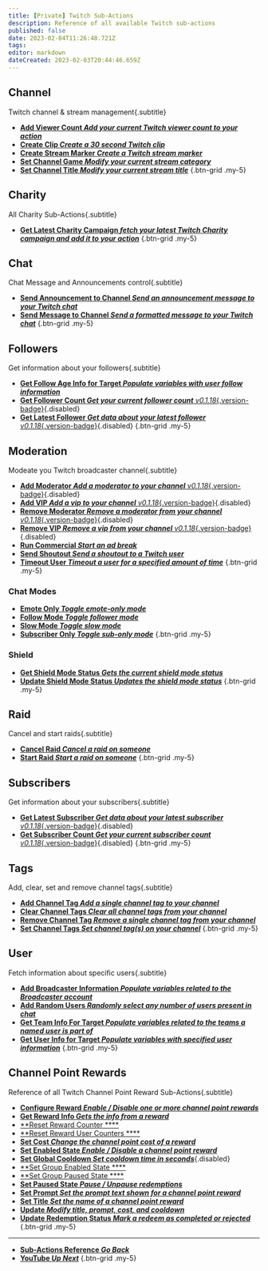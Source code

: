 ```yaml
---
title: [Private] Twitch Sub-Actions
description: Reference of all available Twitch sub-actions
published: false
date: 2023-02-04T11:26:48.721Z
tags: 
editor: markdown
dateCreated: 2023-02-03T20:44:46.659Z
---
```


## Channel
Twitch channel & stream management{.subtitle}

* [<i class="mdi mdi-counter text--twitch"></i>**Add Viewer Count *Add your current Twitch viewer count to your action***](/Sub-Actions/Twitch/Add-Viewer-Count)
* [<i class="mdi mdi-clipboard-play text--twitch"></i> **Create Clip *Create a 30 second Twitch clip***](/Sub-Actions/Twitch/Create-Clip)
* [<i class="mdi mdi-bookmark text--twitch"></i>**Create Stream Marker *Create a Twitch stream marker***](/Sub-Actions/Twitch/Create-Stream-Marker)
* [<i class="mdi mdi-gamepad text--twitch"></i>**Set Channel Game *Modify your current stream category***](/Sub-Actions/Twitch/Set-Channel-Game)
* [<i class="mdi mdi-format-title text--twitch"></i>**Set Channel Title *Modify your current stream title***](/Sub-Actions/Twitch/Set-Channel-Title)
{.btn-grid .my-5}

## Charity
All Charity Sub-Actions{.subtitle}

* [<i class="mdi mdi-charity text--twitch"></i>**Get Latest Charity Campaign *fetch your latest Twitch Charity campaign and add it to your action***](/Sub-Actions/Twitch/Get-Latest-Charity-Campaign)
{.btn-grid .my-5}

## Chat
Chat Message and Announcements control{.subtitle}

* [<i class="mdi mdi-comment text--twitch"></i>**Send Announcement to Channel *Send an announcement message to your Twitch chat***](/Sub-Actions/Twitch/Send-Announcement-to-Channel)
* [<i class="mdi mdi-comment text--twitch"></i>**Send Message to Channel *Send a formatted message to your Twitch chat***](/Sub-Actions/Twitch/Send-Message-To-Channel)
{.btn-grid .my-5}

## Followers
Get information about your followers{.subtitle}

* [<i class="mdi mdi-account-heart text--twitch"></i>**Get Follow Age Info for Target *Populate variables with user follow information***](/Sub-Actions/Twitch/Get-Follow-Age-Info-for-Target)
* [<i class="mdi mdi-counter text--twitch"></i>**Get Follower Count *Get your current follower count*** *v0.1.18*{.version-badge}](/Sub-Actions/Twitch/Get-Follower-Count){.disabled}
* [<i class="mdi mdi-account-clock text--twitch"></i>**Get Latest Follower *Get data about your latest follower*** *v0.1.18*{.version-badge}](/Sub-Actions/Twitch/Get-Latest-Follower){.disabled}
{.btn-grid .my-5}

## Moderation
Modeate you Twitch broadcaster channel{.subtitle}

* [<i class="mdi mdi-account-plus text--twitch"></i>**Add Moderator *Add a moderator to your channel*** *v0.1.18*{.version-badge}](/Sub-Actions/Twitch/Add-Moderator){.disabled}
* [<i class="mdi mdi-account-plus text--twitch"></i>**Add VIP *Add a vip to your channel*** *v0.1.18*{.version-badge}](/Sub-Actions/Twitch/Add-VIP){.disabled}
* [<i class="mdi mdi-account-minus text--twitch"></i>**Remove Moderator *Remove a moderator from your channel*** *v0.1.18*{.version-badge}](/Sub-Actions/Twitch/Remove-Moderator){.disabled}
* [<i class="mdi mdi-account-minus text--twitch"></i>**Remove VIP *Remove a vip from your channel*** *v0.1.18*{.version-badge}](/Sub-Actions/Twitch/Remove-VIP){.disabled}
* [<i class="mdi mdi-television-classic text--twitch"></i>**Run Commercial *Start an ad break***](/Sub-Actions/Twitch/Run-Commercial)
* [<i class="mdi mdi-account-star text--twitch"></i>**Send Shoutout *Send a shoutout to a Twitch user***](/Sub-Actions/Twitch/Send-Shoutout)
* [<i class="mdi mdi-account-tie-voice-off text--twitch"></i>**Timeout User *Timeout a user for a specified amount of time***](/Sub-Actions/Twitch/Timeout-User)
{.btn-grid .my-5}

### Chat Modes
* [<i class="mdi mdi-emoticon text--twitch"></i>**Emote Only *Toggle emote-only mode***](/Sub-Actions/Twitch/Emote-Only)
* [<i class="mdi mdi-account text--twitch"></i>**Follow Mode *Toggle follower mode***](/Sub-Actions/Twitch/Follow-Mode)
* [<i class="mdi mdi-speedometer-slow text--twitch"></i>**Slow Mode *Toggle slow mode***](/Sub-Actions/Twitch/Slow-Mode)
* [<i class="mdi mdi-account-lock text--twitch"></i>**Subscriber Only *Toggle sub-only mode***](/Sub-Actions/Twitch/Subscriber-Only)
{.btn-grid .my-5}

### Shield
* [<i class="mdi mdi-shield text--twitch"></i>**Get Shield Mode Status *Gets the current shield mode status***](/Sub-Actions/Twitch/Get-Shield-Mode-Status)
* [<i class="mdi mdi-shield-edit text--twitch"></i>**Update Shield Mode Status *Updates the shield mode status***](/Sub-Actions/Twitch/Update-Shield-Mode-Status)
{.btn-grid .my-5}

## Raid
Cancel and start raids{.subtitle}

* [<i class="mdi mdi-target-account text--twitch"></i>**Cancel Raid *Cancel a raid on someone***](/Sub-Actions/Twitch/Cancel-Raid)
* [<i class="mdi mdi-target-account text--twitch"></i>**Start Raid *Start a raid on someone***](/Sub-Actions/Twitch/Start-Raid)
{.btn-grid .my-5}

## Subscribers
Get information about your subscribers{.subtitle}
* [<i class="mdi mdi-account-clock text--twitch"></i>**Get Latest Subscriber *Get data about your latest subscriber*** *v0.1.18*{.version-badge}](/Sub-Actions/Twitch/Get-Latest-Subscriber){.disabled}
* [<i class="mdi mdi-counter text--twitch"></i>**Get Subscriber Count *Get your current subscriber count*** *v0.1.18*{.version-badge}](/Sub-Actions/Twitch/Get-Subscriber-Count){.disabled}
{.btn-grid .my-5}

## Tags
Add, clear, set and remove channel tags{.subtitle}
* [<i class="mdi mdi-tag-plus text--twitch"></i>**Add Channel Tag *Add a single channel tag to your channel***](/Sub-Actions/Twitch/Add-Channel-Tag)
* [<i class="mdi mdi-tag-remove text--twitch"></i>**Clear Channel Tags *Clear all channel tags from your channel***](/Sub-Actions/Twitch/Clear-Channel-Tags)
* [<i class="mdi mdi-tag-minus text--twitch"></i>**Remove Channel Tag *Remove a single channel tag from your channel***](/Sub-Actions/Twitch/Remove-Channel-Tag)
* [<i class="mdi mdi-tag-plus text--twitch"></i>**Set Channel Tags *Set channel tag(s) on your channel***](/Sub-Actions/Twitch/Set-Channel-Tags)
{.btn-grid .my-5}

## User
Fetch information about specific users{.subtitle}

* [<i class="mdi mdi-account text--twitch"></i>**Add Broadcaster Information *Populate variables related to the Broadcaster account***](/Sub-Actions/Twitch/Add-Broadcaster-Information)
* [<i class="mdi mdi-account text--twitch"></i>**Add Random Users *Randomly select any number of users present in chat***](/Sub-Actions/Twitch/Add-Random-Users)
* [<i class="mdi mdi-account text--twitch"></i>**Get Team Info For Target *Populate variables related to the teams a named user is part of***](/Sub-Actions/Twitch/Get-Team-Info-For-Target)
* [<i class="mdi mdi-account text--twitch"></i>**Get User Info for Target *Populate variables with specified user information***](/Sub-Actions/Twitch/Get-User-Info-for-Target)
{.btn-grid .my-5}

## Channel Point Rewards
Reference of all Twitch Channel Point Reward Sub-Actions{.subtitle}

* [<i class="mdi mdi-cog text--twitch"></i> **Configure Reward *Enable / Disable one or more channel point rewards***](/Sub-Actions/Rewards/Configure-Reward)
* [<i class="mdi mdi-download text--twitch"></i>**Get Reward Info *Gets the info from a reward***](/Sub-Actions/Rewards/Get-Reward-Info)
* [<i class="mdi mdi- text--twitch"></i>**Reset Reward Counter ****](/Sub-Actions/Rewards/Reset-Reward-Counter)
* [<i class="mdi mdi- text--twitch"></i>**Reset Reward User Counters ****](/Sub-Actions/Rewards/Reset-Reward-User-Counters)
* [<i class="mdi mdi-more text--twitch"></i>**Set Cost *Change the channel point cost of a reward***](/Sub-Actions/Rewards/Set-Cost)
* [<i class="mdi mdi-toggle-switch text--twitch"></i>**Set Enabled State *Enable / Disable a channel point reward***](/Sub-Actions/Rewards/Set-Enabled-State)
* [<i class="mdi mdi-timelapse text--twitch"></i>**Set Global Cooldown *Set cooldown time in seconds***](/Sub-Actions/Rewards/Set-Global-Cooldown){.disabled}
* [<i class="mdi mdi- text--twitch"></i>**Set Group Enabled State ****](/Sub-Actions/Rewards/Set-Group-Enabled-State)
* [<i class="mdi mdi- text--twitch"></i>**Set Group Paused State ****](/Sub-Actions/Rewards/Set-Group-Paused-State)
* [<i class="mdi mdi-pause text--twitch"></i>**Set Paused State *Pause / Unpause redemptions***](/Sub-Actions/Rewards/Set-Paused-State)
* [<i class="mdi mdi-text-box text--twitch"></i>**Set Prompt *Set the prompt text shown for a channel point reward***](/Sub-Actions/Rewards/Set-Prompt)
* [<i class="mdi mdi-format-title text--twitch"></i>**Set Title *Set the name of a channel point reward***](/Sub-Actions/Rewards/Set-Title)
* [<i class="mdi mdi-upload text--twitch"></i>**Update *Modify title, prompt, cost, and cooldown***](/Sub-Actions/Rewards/Update)
* [<i class="mdi mdi-list-status text--twitch"></i>**Update Redemption Status *Mark a redeem as completed or rejected***](/Sub-Actions/Rewards/Update-Redemption-Status)
{.btn-grid .my-5}

---

- [<i class="mdi mdi-chevron-left"></i>**Sub-Actions Reference *Go Back***](/Sub-Actions)
- [<i class="mdi mdi-youtube text--youtube"></i>**YouTube *Up Next***](/Sub-Actions/YouTube)
{.btn-grid .my-5}